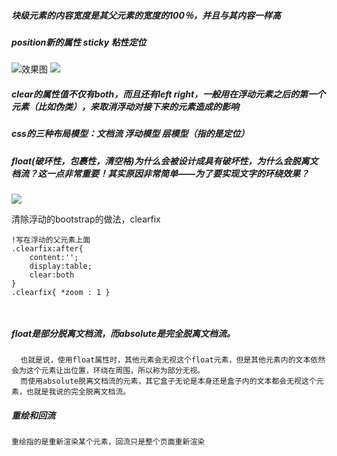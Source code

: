 ##### 块级元素的内容宽度是其父元素的宽度的100％，并且与其内容一样高

##### position新的属性 sticky 粘性定位

![效果图](https://upload-images.jianshu.io/upload_images/4655331-0610bd0d1cd53bf8.gif?imageMogr2/auto-orient/)
![](http://ww1.sinaimg.cn/large/e9ff3c49gy1g293tzavcqj20xs0q2aa3.jpg)

##### clear的属性值不仅有both，而且还有left right，一般用在浮动元素之后的第一个元素（比如伪类），来取消浮动对接下来的元素造成的影响

##### css的三种布局模型：文档流 浮动模型 层模型（指的是定位）

##### float(破环性，包裹性，清空格)为什么会被设计成具有破坏性，为什么会脱离文档流？这一点非常重要！其实原因非常简单——为了要实现文字的环绕效果？

![](https://images0.cnblogs.com/blog2015/138012/201503/041937051339305.png)

清除浮动的bootstrap的做法，clearfix

```
!写在浮动的父元素上面
.clearfix:after{
    content:'';
    display:table;
    clear:both
}
.clearfix{ *zoom : 1 }



```

##### float是部分脱离文档流，而absolute是完全脱离文档流。
      也就是说，使用float属性时，其他元素会无视这个float元素，但是其他元素内的文本依然会为这个元素让出位置，环绕在周围，所以称为部分无视。
      而使用absolute脱离文档流的元素，其它盒子无论是本身还是盒子内的文本都会无视这个元素，也就是我说的完全脱离文档流。


##### 重绘和回流

```
重绘指的是重新渲染某个元素，回流只是整个页面重新渲染
```

